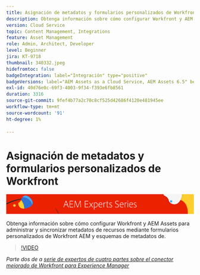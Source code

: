 ```yaml
---
title: Asignación de metadatos y formularios personalizados de Workfront con Workfront AEM para el conector mejorado de la aplicación de datos
description: Obtenga información sobre cómo configurar Workfront y AEM Assets para administrar y sincronizar metadatos de recursos mediante formularios personalizados de Workfront AEM y esquemas de metadatos de.
version: Cloud Service
topic: Content Management, Integrations
feature: Asset Management
role: Admin, Architect, Developer
level: Beginner
jira: KT-9718
thumbnail: 340332.jpeg
hidefromtoc: false
badgeIntegration: label="Integración" type="positive"
badgeVersions: label="AEM Assets as a Cloud Service, AEM Assets 6.5" before-title="false"
exl-id: 40d76e0c-69f3-4003-9f34-f393e6fb8561
duration: 3316
source-git-commit: 9fef4b77a2c70c8cf525d42686f4120e481945ee
workflow-type: tm+mt
source-wordcount: '91'
ht-degree: 1%

---
```


# Asignación de metadatos y formularios personalizados de Workfront

![AEM Serie de expertos de](./assets/banner.png)

Obtenga información sobre cómo configurar Workfront y AEM Assets para administrar y sincronizar metadatos de recursos mediante formularios personalizados de Workfront AEM y esquemas de metadatos de.

>[!VIDEO](https://video.tv.adobe.com/v/340332?quality=12&learn=on)

_Parte dos de a [serie de expertos de cuatro partes sobre el conector mejorado de Workfront para Experience Manager](./overview.md)_
